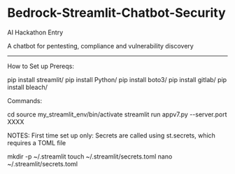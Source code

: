 # Bedrock-Streamlit-Chatbot-Security
AI Hackathon Entry 

A chatbot for pentesting, compliance and vulnerability discovery

-------------
How to Set up
Prereqs:

pip install streamlit/ 
pip install Python/ 
pip install boto3/ 
pip install gitlab/ 
pip install bleach/ 

Commands:

cd 
source my_streamlit_env/bin/activate
streamlit run appv7.py --server.port XXXX

NOTES:
First time set up only: Secrets are called using st.secrets, which requires a TOML file

mkdir -p ~/.streamlit
touch ~/.streamlit/secrets.toml
nano ~/.streamlit/secrets.toml
